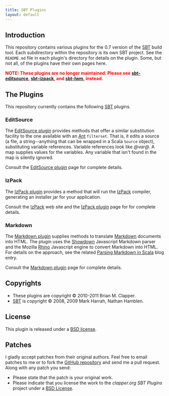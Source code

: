 ```yaml
---
title: SBT Plugins
layout: default
---
```


## Introduction

This repository contains various plugins for the 0.7 version of the [SBT][] build tool. Each
subdirectory within the repository is its own SBT project. See the `README.md`
file in each plugin's directory for details on the plugin. Some, but not all,
of the plugins have their own pages here.

<p style="color: red; font-weight: bold">NOTE: These plugins are no longer maintained. Please see <a href="http://software.clapper.org/sbt-editsource">sbt-editsource</a>,  <a href="http://software.clapper.org/sbt-izpack">sbt-izpack</a>, and <a href="http://software.clapper.org/sbt-lwm">sbt-lwm</a>, instead.</p>

[SBT]: http://code.google.com/p/simple-build-tool/

## The Plugins

This repository currently contains the following [SBT][] plugins.

### EditSource

The [EditSource plugin][] provides methods that offer a similar
substitution facility to the one available with an [Ant][] `filterset`.
That is, it edits a source (a file, a string--anything that can be wrapped
in a Scala `Source` object), substituting variable references. Variable
references look like _@var@_. A map supplies values for the variables. Any
variable that isn't found in the map is silently ignored.

Consult the [EditSource plugin][] page for complete details.

[Ant]: http://ant.apache.org/
[EditSource plugin]: editsource.html

### IzPack

The [IzPack plugin][] provides a method that will run the [IzPack][]
compiler, generating an installer jar for your application.

Consult the [IzPack][] web site and the [IzPack plugin][] page for
for complete details.

[IzPack Plugin]: izpack.html
[IzPack]: http://izpack.org/

### Markdown

The [Markdown plugin][] supplies methods to translate [Markdown][]
documents into HTML. The plugin uses the [Showdown][] Javascript Markdown
parser and the Mozilla [Rhino][] Javascript engine to convert Markdown into
HTML. For details on the approach, see the related
[Parsing Markdown in Scala][] blog entry.

Consult the [Markdown plugin][] page for complete details.

[Markdown plugin]: markdown.html
[Markdown]: http://daringfireball.net/projects/markdown/
[Showdown]: http://attacklab.net/showdown/
[Rhino]: http://www.mozilla.org/rhino/
[Parsing Markdown in Scala]: http://brizzled.clapper.org/id/98

## Copyrights

* These plugins are copyright &copy; 2010-2011 Brian M. Clapper.
* [SBT][] is copyright &copy; 2008, 2009 Mark Harrah, Nathan Hamblen.

## License

This plugin is released under a [BSD license][].

## Patches

I gladly accept patches from their original authors. Feel free to email
patches to me or to fork the [GitHub repository][] and send me a pull
request. Along with any patch you send:

* Please state that the patch is your original work.
* Please indicate that you license the work to the *clapper.org SBT
  Plugins* project under a [BSD License][].

[GitHub repository]: http://github.com/bmc/sbt-plugins
[BSD license]: license.html


